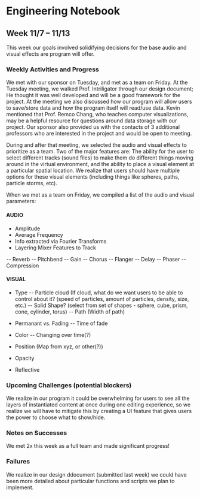 # Engineering Notebook 
## Week 11/7 – 11/13
This week our goals involved solidifying decisions for the base audio and visual effects are program will offer.

### Weekly Activities and Progress
We met with our sponsor on Tuesday, and met as a team on Friday. 
At the Tuesday meeting, we walked Prof. Intriligator through our design document; He thought it was well developed and will be a good framework for the project. At the meeting we also discussed how our program will allow users to save/store data and how the program itself will read/use data. Kevin mentioned that Prof. Remco Chang, who teaches computer visualizations, may be a helpful resource for questions around data storage with our project. Our sponsor also provided us with the contacts of 3 additional professors who are interested in the project and would be open to meeting. 

During and after that meeting, we selected the audio and visual effects to prioritize as a team. Two of the major features are: The ability for the user to select different tracks (sound files) to make them do different things moving around in the virtual environment, and the ability to place a visual element at a particular spatial location. We realize that users should have multiple options for these visual elements (including things like spheres, paths, particle storms, etc).

When we met as a team on Friday, we compiled a list of the audio and visual parameters:

#### AUDIO

- Amplitude
- Average Frequency
- Info extracted via Fourier Transforms
- Layering Mixer Features to Track 

-- Reverb
-- Pitchbend
-- Gain
-- Chorus
-- Flanger
-- Delay
-- Phaser
-- Compression

#### VISUAL

- Type
-- Particle cloud (If cloud, what do we want users to be able to control about it? (speed of particles, amount of particles, density, size, etc.)
-- Solid Shape? (select from set of shapes - sphere, cube, prism, cone, cylinder, torus)
-- Path (Width of path)

- Permanant vs. Fading
-- Time of fade

- Color
-- Changing over time(?)

- Position (Map from xyz, or other(?))
- Opacity
- Reflective

### Upcoming Challenges (potential blockers)
We realize in our program it could be overwhelming for users to see all the layers of instantiated content at once during one editing experience, so we realize we will have to mitigate this by creating a UI feature that gives users the power to choose what to show/hide.

### Notes on Successes
We met 2x this week as a full team and made significant progress!

### Failures
We realize in our design ddocument (submitted last week) we could have been more detailed about particular functions and scripts we plan to implement.
